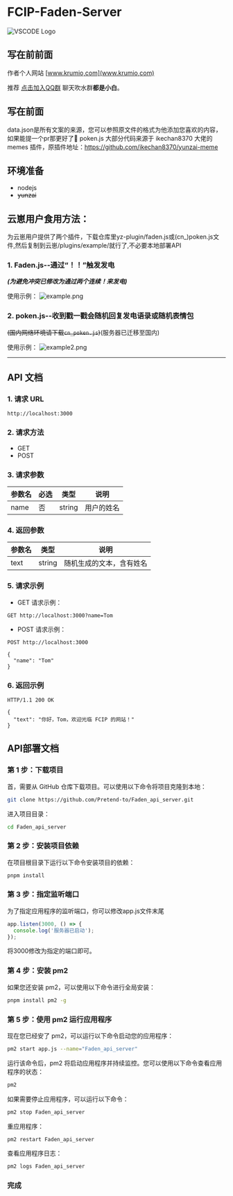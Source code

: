 # FCIP-Faden-Server

   ![VSCODE Logo](https://github.com/Pretend-to/Faden_api_server/blob/main/github/logo.gif?raw=true)

## 写在前前面

作者个人网站 [www.krumio,com](www.krumio,com)

推荐 [点击加入QQ群](http://qm.qq.com/cgi-bin/qm/qr?_wv=1027&k=BPVotGnSlCdy9AWXKSw4WlY6XjgJ2Z7O&authKey=4Obq%2FxNAuF7qL3z96uXMoV8KqxiSbtTCbEjYIer38ZW6%2F%2BERcJMTg90BhGRh2iQJ&noverify=0&group_code=798543340) 聊天吹水群**都是小白**。

## 写在前面
data.json是所有文案的来源，您可以参照原文件的格式为他添加您喜欢的内容，如果能提一个pr那更好了🤤
poken.js 大部分代码来源于 ikechan8370 大佬的 memes 插件，原插件地址：https://github.com/ikechan8370/yunzai-meme

## 环境准备
* nodejs
* ~~yunzai~~

## 云崽用户食用方法：

为云崽用户提供了两个插件，下载仓库里yz-plugin/faden.js或(cn_)poken.js文件,然后复制到云崽/plugins/example/就行了,不必要本地部署API


### 1. Faden.js--通过“！！”触发发电

***(为避免冲突已修改为通过两个连续！来发电)***

 使用示例：
![example.png](github/example.png)
### 2. poken.js--收到戳一戳会随机回复发电语录或随机表情包

~~(国内网络环境请下载`cn_poken.js`)~~(服务器已迁移至国内)

 使用示例：
![example2.png](github/example2.png) 

-----

## API 文档

### 1. 请求 URL

```http
http://localhost:3000
```

### 2. 请求方法

- GET
- POST

### 3. 请求参数

| 参数名 | 必选 | 类型   | 说明       |
| ------ | ---- | ------ | ---------- |
| name   | 否   | string | 用户的姓名 |

### 4. 返回参数

| 参数名 | 类型   | 说明                     |
| ------ | ------ | ------------------------ |
| text   | string | 随机生成的文本，含有姓名 |

### 5. 请求示例

- GET 请求示例：

```http
GET http://localhost:3000?name=Tom
```

- POST 请求示例：

```http
POST http://localhost:3000

{
  "name": "Tom"
}
```

### 6. 返回示例

```http
HTTP/1.1 200 OK

{
  "text": "你好，Tom，欢迎光临 FCIP 的网站！"
}
```

## API部署文档

### 第 1 步：下载项目

首，需要从 GitHub 仓库下载项目。可以使用以下命令将项目克隆到本地：

```bash
git clone https://github.com/Pretend-to/Faden_api_server.git
```

进入项目目录：

```bash
cd Faden_api_server
```

### 第 2 步：安装项目依赖

在项目根目录下运行以下命令安装项目的依赖：

```bash
pnpm install
```


### 第 3 步：指定监听端口

为了指定应用程序的监听端口，你可以修改app.js文件末尾

```JavaScript
app.listen(3000, () => {
  console.log('服务器已启动');
});
```
将3000修改为指定的端口即可。

### 第 4 步：安装 pm2

如果您还安装 pm2，可以使用以下命令进行全局安装：

```bash
pnpm install pm2 -g
```

### 第 5 步：使用 pm2 运行应用程序

现在您已经安了 pm2，可以运行以下命令启动您的应用程序：

```bash
pm2 start app.js --name="Faden_api_server"
```

运行该命令后，pm2 将启动应用程序并持续监控。您可以使用以下命令查看应用程序的状态：

```bash
pm2
```

如果需要停止应用程序，可以运行以下命令：

```bash
pm2 stop Faden_api_server
```

重应用程序：

```bash
pm2 restart Faden_api_server
```

查看应用程序日志：

```bash
pm2 logs Faden_api_server
```

### 完成
